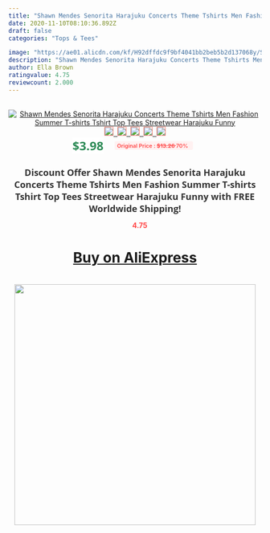 ```yaml
---
title: "Shawn Mendes Senorita Harajuku Concerts Theme Tshirts Men Fashion Summer T-shirts Tshirt Top Tees Streetwear Harajuku Funny"
date: 2020-11-10T08:10:36.892Z
draft: false
categories: "Tops & Tees"

image: "https://ae01.alicdn.com/kf/H92dffdc9f9bf4041bb2beb5b2d137068y/Shawn-Mendes-Senorita-Harajuku-Concerts-Theme-Tshirts-Men-Fashion-Summer-T-shirts-Tshirt-Top-Tees-Streetwear.jpg"
description: "Shawn Mendes Senorita Harajuku Concerts Theme Tshirts Men Fashion Summer T-shirts Tshirt Top Tees Streetwear Harajuku Funny"
author: Ella Brown
ratingvalue: 4.75
reviewcount: 2.000
---
```

<br>
<div style="text-align: center;">
<a href="https://s.click.aliexpress.com/e/_Anx37r" target="_blank" rel="nofollow noopener noreferrer"><img alt="Shawn Mendes Senorita Harajuku Concerts Theme Tshirts Men Fashion Summer T-shirts Tshirt Top Tees Streetwear Harajuku Funny" class="magnifier-image" src="https://ae01.alicdn.com/kf/H92dffdc9f9bf4041bb2beb5b2d137068y/Shawn-Mendes-Senorita-Harajuku-Concerts-Theme-Tshirts-Men-Fashion-Summer-T-shirts-Tshirt-Top-Tees-Streetwear.jpg_640x640.jpg">
<br>
<img style="border:1px solid salmon" src="https://ae01.alicdn.com/kf/H92dffdc9f9bf4041bb2beb5b2d137068y/Shawn-Mendes-Senorita-Harajuku-Concerts-Theme-Tshirts-Men-Fashion-Summer-T-shirts-Tshirt-Top-Tees-Streetwear.jpg_120x120.jpg">&nbsp;&nbsp;<img style="border:1px solid salmon" src="https://ae01.alicdn.com/kf/H9ed9710834d046c68c05677f70f87cf2H/Shawn-Mendes-Senorita-Harajuku-Concerts-Theme-Tshirts-Men-Fashion-Summer-T-shirts-Tshirt-Top-Tees-Streetwear.jpg_120x120.jpg">&nbsp;&nbsp;<img style="border:1px solid salmon" src="https://ae01.alicdn.com/kf/Hcc0dc98fd5cc4dd6a847b34ab50ef452H/Shawn-Mendes-Senorita-Harajuku-Concerts-Theme-Tshirts-Men-Fashion-Summer-T-shirts-Tshirt-Top-Tees-Streetwear.jpg_120x120.jpg">&nbsp;&nbsp;<img style="border:1px solid salmon" src="https://ae01.alicdn.com/kf/H494f8795d1b74ac7a53bd13078a9f54fC/Shawn-Mendes-Senorita-Harajuku-Concerts-Theme-Tshirts-Men-Fashion-Summer-T-shirts-Tshirt-Top-Tees-Streetwear.jpg_120x120.jpg">&nbsp;&nbsp;<img style="border:1px solid salmon" src="https://ae01.alicdn.com/kf/H0d64b435986b4e8aa93259d0ce014ec1l/Shawn-Mendes-Senorita-Harajuku-Concerts-Theme-Tshirts-Men-Fashion-Summer-T-shirts-Tshirt-Top-Tees-Streetwear.jpg_120x120.jpg"></a></div><br0>
<div style="text-align: center;"><span style="background-color: white; border: 0px; box-sizing: border-box; color: seagreen; display: inline-block; font-family: &quot;open sans&quot; , &quot;arial&quot; , &quot;helvetica&quot; , sans-serif , &quot;heiti&quot;; font-size: 24px; font-stretch: inherit; font-weight: 700; line-height: inherit; margin: 0px 10px 0px 0px; padding: 0px; vertical-align: middle;">$3.98 </span>
<span style="background: rgb(255 , 241 , 241); border-radius: 3px; border: 0px; box-sizing: border-box; color: #ff4747; display: inline-block; font-family: inherit; font-size: 12px; font-stretch: inherit; font-style: inherit; font-variant: inherit; font-weight: 600; line-height: inherit; margin: 0px; padding: 2px 5px; transform: scale(0.9); vertical-align: middle;">Original Price : <b style="text-decoration: line-through;">$13.26 </b> 70%&nbsp;&nbsp;</span></div>
<h1 style="color: #333333; display: inline-block; font-family: &quot;open sans&quot; , &quot;arial&quot; , &quot;helvetica&quot; , sans-serif , &quot;heiti&quot;; font-size: 18px; font-stretch: inherit; font-weight: 700; text-align: center;">Discount Offer Shawn Mendes Senorita Harajuku Concerts Theme Tshirts Men Fashion Summer T-shirts Tshirt Top Tees Streetwear Harajuku Funny with FREE Worldwide Shipping!</h1>
<div style="color: #ff4747; text-align: center;">
<img src="https://4.bp.blogspot.com/-M0ZcTcb-5uY/XleCXlxnR4I/AAAAAAAAAEc/OrjgMkXV1oMQFaCRZj5HQwOCBcu3w1FegCPcBGAYYCw/s1600/star.png" style="height: 15px;">&nbsp;<b>4.75</b></div>
<div class="button_cont" align="center"><a class="buynow_a" href="https://s.click.aliexpress.com/e/_Anx37r" target="_blank" rel="nofollow noopener noreferrer"><H1>Buy on AliExpress</H1></a></div><br>
<div class="separator" style="clear: both; text-align: center;">
<img src="https://lh3.googleusercontent.com/-pTy5HemUv9M/XlePHvY0dAI/AAAAAAAAAE4/0nX5iRUoIWY8eMW9Dpxeirr157OZliDIgCLcBGAsYHQ/s1600/badge.gif" width="480">
</div>
